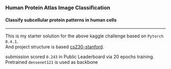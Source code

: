 ### Human Protein Atlas Image Classification
#### Classify subcellular protein patterns in human cells
---
This is my starter solution for the above kaggle challenge based on
`Pytorch 0.4.1`.<br>
And project structure is based [cs230-stanford](https://github.com/cs230-stanford/cs230-code-examples).

submission scored `0.243` in Public Leaderboard via 20 epochs training.
Pretrained `densenet121` is used as backbone
